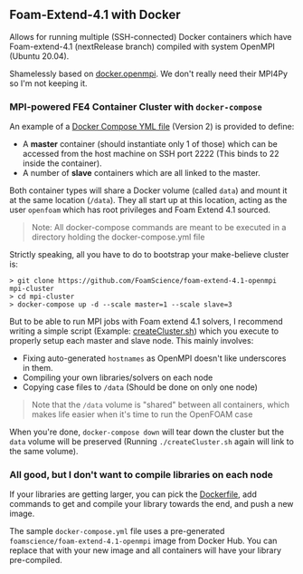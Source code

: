 ## Foam-Extend-4.1 with Docker

Allows for running multiple (SSH-connected) Docker containers which have Foam-extend-4.1 (nextRelease branch)
compiled with system OpenMPI (Ubuntu 20.04).

Shamelessly based on [docker.openmpi](https://github.com/oweidner/docker.openmpi).
We don't really need their MPI4Py so I'm not keeping it.


### MPI-powered FE4 Container Cluster with `docker-compose`

An example of a [Docker Compose YML file](docker-compose.yml) (Version 2) is provided
to define:

- A **master** container (should instantiate only 1 of those) which 
   can be accessed from the host machine on SSH port 2222 (This binds to 22 inside the container).
- A number of **slave** containers which are all linked to the master.

Both container types will share a Docker volume (called `data`) and mount it at the same location
(`/data`). They all start up at this location, acting as the user `openfoam` which has root
privileges and Foam Extend 4.1 sourced.

> Note: All docker-compose commands are meant to be executed in a directory holding
> the docker-compose.yml file


Strictly speaking, all you have to do to bootstrap your make-believe cluster is:
```
> git clone https://github.com/FoamScience/foam-extend-4.1-openmpi mpi-cluster
> cd mpi-cluster
> docker-compose up -d --scale master=1 --scale slave=3
```

But to be able to run MPI jobs with Foam extend 4.1 solvers, I recommend writing
a simple script (Example: [createCluster.sh](createCluster.sh)) which you execute
to properly setup each master and slave node. This mainly involves:

- Fixing auto-generated `hostnames` as OpenMPI doesn't like underscores in them.
- Compiling your own libraries/solvers on each node
- Copying case files to `/data` (Should be done on only one node)

> Note that the `/data` volume is "shared" between all containers,
> which makes life easier when it's time to run the OpenFOAM case

When you're done, `docker-compose down` will tear down the cluster but the `data`
volume will be preserved (Running `./createCluster.sh` again will link to the same volume).

### All good, but I don't want to compile libraries on each node

If your libraries are getting larger, you can pick the [Dockerfile](Dockerfile),
add commands to get and compile your library towards the end, and push a new image.

The sample `docker-compose.yml` file uses a pre-generated `foamscience/foam-extend-4.1-openmpi`
image from Docker Hub. You can replace that with your new image and all containers will have
your library pre-compiled.
